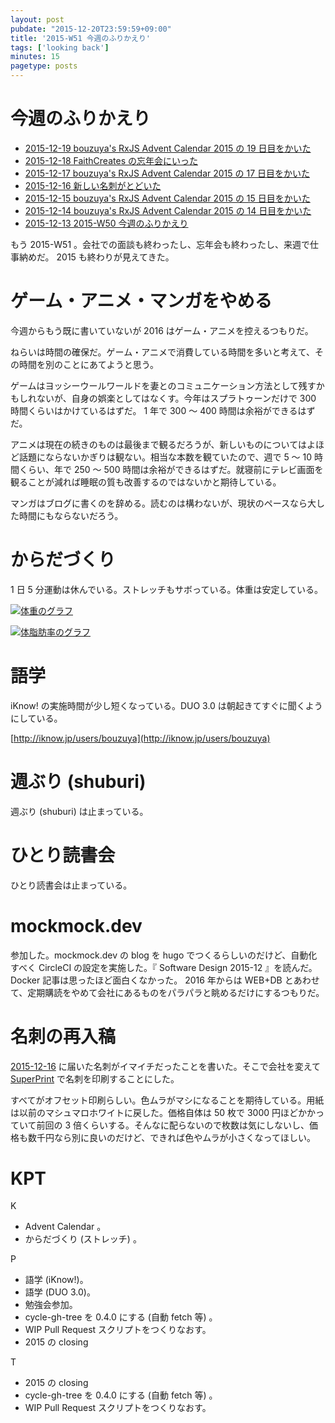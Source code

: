 ```yaml
---
layout: post
pubdate: "2015-12-20T23:59:59+09:00"
title: '2015-W51 今週のふりかえり'
tags: ['looking back']
minutes: 15
pagetype: posts
---
```

# 今週のふりかえり

- [2015-12-19 bouzuya's RxJS Advent Calendar 2015 の 19 日目をかいた][2015-12-19]
- [2015-12-18 FaithCreates の忘年会にいった][2015-12-18]
- [2015-12-17 bouzuya's RxJS Advent Calendar 2015 の 17 日目をかいた][2015-12-17]
- [2015-12-16 新しい名刺がとどいた][2015-12-16]
- [2015-12-15 bouzuya's RxJS Advent Calendar 2015 の 15 日目をかいた][2015-12-15]
- [2015-12-14 bouzuya's RxJS Advent Calendar 2015 の 14 日目をかいた][2015-12-14]
- [2015-12-13 2015-W50 今週のふりかえり][2015-12-13]

もう 2015-W51 。会社での面談も終わったし、忘年会も終わったし、来週で仕事納めだ。 2015 も終わりが見えてきた。

# ゲーム・アニメ・マンガをやめる

今週からもう既に書いていないが 2016 はゲーム・アニメを控えるつもりだ。

ねらいは時間の確保だ。ゲーム・アニメで消費している時間を多いと考えて、その時間を別のことにあてようと思う。

ゲームはヨッシーウールワールドを妻とのコミュニケーション方法として残すかもしれないが、自身の娯楽としてはなくす。今年はスプラトゥーンだけで 300 時間くらいはかけているはずだ。 1 年で 300 〜 400 時間は余裕ができるはずだ。

アニメは現在の続きのものは最後まで観るだろうが、新しいものについてはよほど話題にならないかぎりは観ない。相当な本数を観ていたので、週で 5 〜 10 時間くらい、年で 250 〜 500  時間は余裕ができるはずだ。就寝前にテレビ画面を観ることが減れば睡眠の質も改善するのではないかと期待している。

マンガはブログに書くのを辞める。読むのは構わないが、現状のペースなら大した時間にもならないだろう。

# からだづくり

1 日 5 分運動は休んでいる。ストレッチもサボっている。体重は安定している。

[![体重のグラフ][graph-weight-img]][graph-weight-url]

[![体脂肪率のグラフ][graph-percent-img]][graph-percent-url]

# 語学

iKnow! の実施時間が少し短くなっている。DUO 3.0 は朝起きてすぐに聞くようにしている。

[http://iknow.jp/users/bouzuya](http://iknow.jp/users/bouzuya)

# 週ぶり (shuburi)

週ぶり (shuburi) は止まっている。

# ひとり読書会

ひとり読書会は止まっている。

# mockmock.dev

参加した。mockmock.dev の blog を hugo でつくるらしいのだけど、自動化すべく CircleCI の設定を実施した。『 Software Design 2015-12 』を読んだ。 Docker 記事は思ったほど面白くなかった。 2016 年からは WEB+DB とあわせて、定期購読をやめて会社にあるものをパラパラと眺めるだけにするつもりだ。

# 名刺の再入稿

[2015-12-16][] に届いた名刺がイマイチだったことを書いた。そこで会社を変えて [SuperPrint](http://www.superprint.jp/) で名刺を印刷することにした。

すべてがオフセット印刷らしい。色ムラがマシになることを期待している。用紙は以前のマシュマロホワイトに戻した。価格自体は 50 枚で 3000 円ほどかかっていて前回の 3 倍くらいする。そんなに配らないので枚数は気にしないし、価格も数千円なら別に良いのだけど、できれば色やムラが小さくなってほしい。

# KPT

K

- Advent Calendar 。
- からだづくり (ストレッチ) 。

P

- 語学 (iKnow!)。
- 語学 (DUO 3.0)。
- 勉強会参加。
- cycle-gh-tree を 0.4.0 にする (自動 fetch 等) 。
- WIP Pull Request スクリプトをつくりなおす。
- 2015 の closing

T

- 2015 の closing
- cycle-gh-tree を 0.4.0 にする (自動 fetch 等) 。
- WIP Pull Request スクリプトをつくりなおす。

[graph-percent-img]: http://graph.hatena.ne.jp/bouzuya/graph?graphname=percent&startdate=2015-01-01&enddate=2015-12-20
[graph-percent-url]: http://graph.hatena.ne.jp/bouzuya/percent/?startdate=2015-01-01&enddate=2015-12-20
[graph-weight-img]: http://graph.hatena.ne.jp/bouzuya/graph?graphname=weight&startdate=2015-01-01&enddate=2015-12-20
[graph-weight-url]: http://graph.hatena.ne.jp/bouzuya/weight/?startdate=2015-01-01&enddate=2015-12-20
[2015-12-13]: http://blog.bouzuya.net/2015/12/13/
[2015-12-14]: http://blog.bouzuya.net/2015/12/14/
[2015-12-15]: http://blog.bouzuya.net/2015/12/15/
[2015-12-16]: http://blog.bouzuya.net/2015/12/16/
[2015-12-17]: http://blog.bouzuya.net/2015/12/17/
[2015-12-18]: http://blog.bouzuya.net/2015/12/18/
[2015-12-19]: http://blog.bouzuya.net/2015/12/19/
